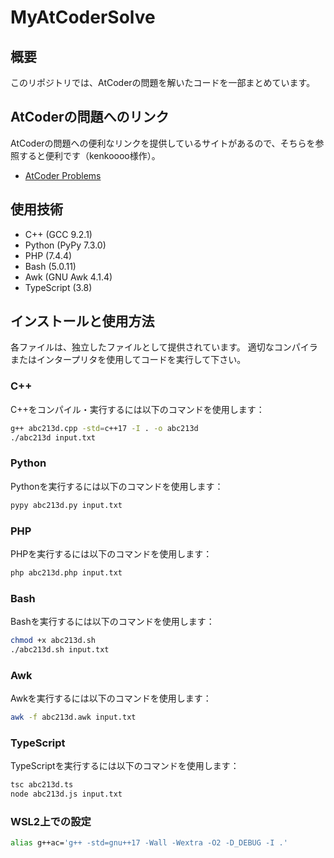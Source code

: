 # MyAtCoderSolve

## 概要
このリポジトリでは、AtCoderの問題を解いたコードを一部まとめています。

## AtCoderの問題へのリンク

AtCoderの問題への便利なリンクを提供しているサイトがあるので、そちらを参照すると便利です（kenkoooo様作）。

- [AtCoder Problems](https://kenkoooo.com/atcoder/#/table/)

## 使用技術
- C++ (GCC 9.2.1)
- Python (PyPy 7.3.0)
- PHP (7.4.4)
- Bash (5.0.11)
- Awk (GNU Awk 4.1.4)
- TypeScript (3.8)

## インストールと使用方法
各ファイルは、独立したファイルとして提供されています。
適切なコンパイラまたはインタープリタを使用してコードを実行して下さい。

### C++
C++をコンパイル・実行するには以下のコマンドを使用します：
```bash
g++ abc213d.cpp -std=c++17 -I . -o abc213d
./abc213d input.txt
```

### Python
Pythonを実行するには以下のコマンドを使用します：
```bash
pypy abc213d.py input.txt
```

### PHP
PHPを実行するには以下のコマンドを使用します：
```bash
php abc213d.php input.txt
```

### Bash
Bashを実行するには以下のコマンドを使用します：
```bash
chmod +x abc213d.sh
./abc213d.sh input.txt
```

### Awk
Awkを実行するには以下のコマンドを使用します：
```bash
awk -f abc213d.awk input.txt
```

### TypeScript
TypeScriptを実行するには以下のコマンドを使用します：
```bash
tsc abc213d.ts
node abc213d.js input.txt
```

### WSL2上での設定
```bash
alias g++ac='g++ -std=gnu++17 -Wall -Wextra -O2 -D_DEBUG -I .'
```
